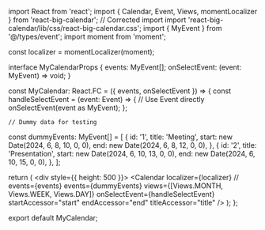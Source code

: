 import React from 'react';
import { Calendar, Event, Views, momentLocalizer } from 'react-big-calendar'; // Corrected import
import 'react-big-calendar/lib/css/react-big-calendar.css';
import { MyEvent } from '@/types/event';
import moment from 'moment'; 

const localizer = momentLocalizer(moment); 

interface MyCalendarProps {
  events: MyEvent[];
  onSelectEvent: (event: MyEvent) => void;
}

const MyCalendar: React.FC<MyCalendarProps> = ({ events, onSelectEvent }) => {
  const handleSelectEvent = (event: Event) => {  // Use Event directly
    onSelectEvent(event as MyEvent); 
  };
  
    // Dummy data for testing
  const dummyEvents: MyEvent[] = [
    {
      id: '1',
      title: 'Meeting',
      start: new Date(2024, 6, 8, 10, 0, 0),
      end: new Date(2024, 6, 8, 12, 0, 0),
    },
    {
      id: '2',
      title: 'Presentation',
      start: new Date(2024, 6, 10, 13, 0, 0),
      end: new Date(2024, 6, 10, 15, 0, 0),
    },
  ];

  return (
    <div style={{ height: 500 }}>
      <Calendar
        localizer={localizer} 
        // events={events}
        events={dummyEvents}
        views={[Views.MONTH, Views.WEEK, Views.DAY]}
        onSelectEvent={handleSelectEvent}
        startAccessor="start"
        endAccessor="end"
        titleAccessor="title"
      />
    </div>
  );
};

export default MyCalendar;
